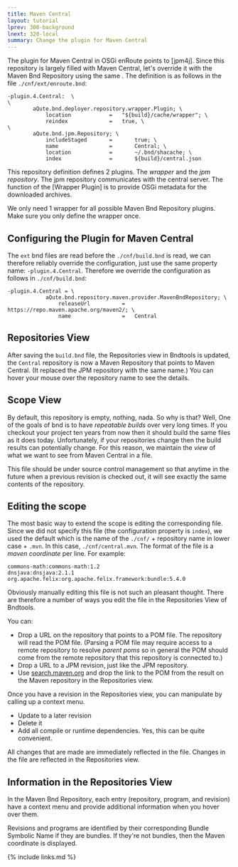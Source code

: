 ```yaml
---
title: Maven Central
layout: tutorial
lprev: 300-background
lnext: 320-local
summary: Change the plugin for Maven Central
---
```


The plugin for Maven Central in OSGi enRoute points to [jpm4j]. Since this repository is largely filled with Maven Central, let's override it with the Maven Bnd Repository using the same . The definition is as follows in the file `./cnf/ext/enroute.bnd`:

	-plugin.4.Central:  \
	\
	        aQute.bnd.deployer.repository.wrapper.Plugin; \
	            location            =	"${build}/cache/wrapper"; \
	            reindex				=	true, \
	\
	        aQute.bnd.jpm.Repository; \
		        includeStaged   	=       true; \
		        name                =       Central; \
		        location            =       ~/.bnd/shacache; \
		        index               =       ${build}/central.json

This repository definition defines 2 plugins. The _wrapper_ and the _jpm repository_. The jpm repository communicates with the central server. The function of the [Wrapper Plugin] is to provide OSGi metadata for the downloaded archives.

We only need 1 wrapper for all possible Maven Bnd Repository plugins. Make sure you only define the wrapper once.

## Configuring the Plugin for Maven Central

The `ext` bnd files are read before the `./cnf/build.bnd` is read, we can therefore reliably override the configuration, just use the same property name: `-plugin.4.Central`. Therefore we override the configuration as follows in `./cnf/build.bnd`:

	-plugin.4.Central = \
		        aQute.bnd.repository.maven.provider.MavenBndRepository; \
					releaseUrl			=	https://repo.maven.apache.org/maven2/; \
					name				=	Central

## Repositories View

After saving the `build.bnd` file, the Repositories view in Bndtools is updated, the `Central` repository is now a Maven Repository that points to Maven Central.  (It replaced the JPM repository with the same name.) You can hover your mouse over the repository name to see the details.

## Scope View

By default, this repository is empty, nothing, nada. So why is that? Well, One of the goals of bnd is to have _repeatable builds_ over very long times. If you checkout your project ten years from now then it should build the same files as it does today. Unfortunately, if your repositories change then the build results can potentially change. For this reason, we maintain the _view_ of what we want to see from Maven Central in a file.

This file should be under source control management so that anytime in the future when a previous revision is checked out, it will see exactly the same contents of the repository.

## Editing the scope 

The most basic way to extend the scope is editing the corresponding file. Since we did not specify this file (the configuration property is `index`), we used the default which is the name of the `./cnf/` + repository name in lower case + `.mvn`. In this case, `./cnf/central.mvn`.  The format of the file is a _maven coordinate_ per line. For example:

	commons-math:commons-math:1.2
	dnsjava:dnsjava:2.1.1
	org.apache.felix:org.apache.felix.framework:bundle:5.4.0

Obviously manually editing this file is not such an pleasant thought. There are therefore a number of ways you edit the file in the Repositories View of Bndtools.

You can:
* Drop a URL on the repository that points to a POM file. The repository will read the POM file. (Parsing a POM file may require access to a remote repository to resolve _parent poms_ so in general the POM should come from the remote repository that this repository is connected to.) 
* Drop a URL to a JPM revision, just like the JPM repository.
* Use [search.maven.org](http://search.maven.org/) and drop the link to the POM from the result on the Maven repository in the Repositories view.

Once you have a revision in the Repositories view, you can manipulate by calling up a context menu.

* Update to a later revision
* Delete it
* Add all compile or runtime dependencies. Yes, this can be quite convenient.

All changes that are made are immediately reflected in the file. Changes in the file are reflected in the Repositories view. 

## Information in the Repositories View

In the Maven Bnd Repository, each entry (repository, program, and revision) have a context menu and provide additional information when you hover over them.

Revisions and programs are identified by their corresponding Bundle Symbolic Name if they are bundles. If they're not bundles, then the Maven coordinate is displayed. 

{% include links.md %}
